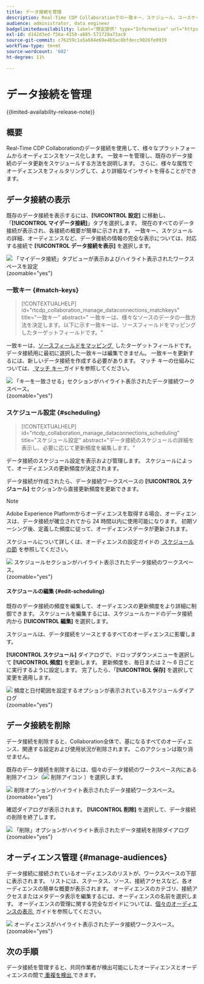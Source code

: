 ```yaml
---
title: データ接続を管理
description: Real-Time CDP Collaborationでの一致キー、スケジュール、ユースケース、オーディエンスフィルタリングなど、データ接続を管理する方法について説明します
audience: administrator, data engineer
badgelimitedavailability: label="限定提供" type="Informative" url="https://helpx.adobe.com/jp/legal/product-descriptions/real-time-customer-data-platform-collaboration.html newtab=true"
exl-id: d142d3ed-f56a-4150-a885-571728a73ac8
source-git-commit: c76259c1a5a684e69e4b5ac8bfdecc9026fe0939
workflow-type: tm+mt
source-wordcount: '602'
ht-degree: 11%

---
```


# データ接続を管理

{{limited-availability-release-note}}

## 概要

Real-Time CDP Collaborationのデータ接続を使用して、様々なプラットフォームからオーディエンスをソース化します。 一致キーを管理し、既存のデータ接続のデータ更新をスケジュールする方法を説明します。 さらに、様々な属性でオーディエンスをフィルタリングして、より詳細なインサイトを得ることができます。

## データ接続の表示

既存のデータ接続を表示するには、**[!UICONTROL 設定]** に移動し、「**[!UICONTROL マイデータ接続]**」タブを選択します。 現在のすべてのデータ接続が表示され、各接続の概要が簡単に示されます。 一致キー、スケジュールの詳細、オーディエンスなど、データ接続の情報の完全な表示については、対応する接続で **[!UICONTROL データ接続を表示]** を選択します。

![&#x200B; 「マイデータ接続」タブビューが表示およびハイライト表示されたワークスペースを設定 &#x200B;](/help/assets/setup/manage-data-connection/my-data-connections.png){zoomable="yes"}

### 一致キー {#match-keys}

>[!CONTEXTUALHELP]
>id="rtcdp_collaboration_manage_dataconnections_matchkeys"
>title="一致キー"
>abstract=" 一致キーは、様々なソースのデータの一致方法を決定します。以下に示す一致キーは、ソースフィールドをマッピングしたターゲットフィールドです。"

一致キーは、[&#x200B; ソースフィールドをマッピング &#x200B;](./onboard-audiences.md#map-fields) したターゲットフィールドです。 データ接続用に最初に選択した一致キーは編集できません。 一致キーを更新するには、新しいデータ接続を作成する必要があります。 マッチ キーの仕組みについては、[&#x200B; マッチ キー &#x200B;](./onboard-account.md#set-up-match-keys) ガイドを参照してください。

![&#x200B; 「キーを一致させる」セクションがハイライト表示されたデータ接続ワークスペース。](/help/assets/setup/manage-data-connection/view-data-connection-match-keys.png){zoomable="yes"}

### スケジュール設定 {#scheduling}

>[!CONTEXTUALHELP]
>id="rtcdp_collaboration_manage_dataconnections_scheduling"
>title="スケジュール設定"
>abstract="データ接続のスケジュールの詳細を表示し、必要に応じて更新頻度を編集します。"

データ接続のスケジュール設定を表示および管理します。 スケジュールによって、オーディエンスの更新頻度が決定されます。

データ接続が作成されたら、データ接続ワークスペースの **[!UICONTROL スケジュール]** セクションから直接更新頻度を更新できます。

>[!NOTE]
>
>Adobe Experience Platformからオーディエンスを取得する場合、オーディエンスは、データ接続が確立されてから 24 時間以内に使用可能になります。 初期ソーシング後、定義した頻度に従って、オーディエンスデータが更新されます。

スケジュールについて詳しくは、オーディエンスの設定ガイドの [&#x200B; スケジュールの節 &#x200B;](/help/guide/setup/onboard-audiences.md#schedule) を参照してください。

![&#x200B; スケジュールセクションがハイライト表示されたデータ接続のワークスペース。](/help/assets/setup/manage-data-connection/view-data-connection-scheduling.png){zoomable="yes"}

#### スケジュールの編集 {#edit-scheduling}

既存のデータ接続の頻度を編集して、オーディエンスの更新頻度をより詳細に制御できます。 スケジュールを編集するには、スケジュールカードのデータ接続内から **[!UICONTROL 編集]** を選択します。

スケジュールは、データ接続をソースとするすべてのオーディエンスに影響します。

**[!UICONTROL スケジュール]** ダイアログで、ドロップダウンメニューを選択して **[!UICONTROL 頻度]** を更新します。 更新頻度を、毎日または 2 ～ 6 日ごとに実行するように設定します。 完了したら、「**[!UICONTROL 保存]** を選択して変更を適用します。

![&#x200B; 頻度と日付範囲を設定するオプションが表示されているスケジュールダイアログ &#x200B;](../../assets/setup/manage-data-connection/scheduling-dialog.png){zoomable="yes"}

## データ接続を削除

データ接続を削除すると、Collaboration全体で、基になるすべてのオーディエンス、関連する設定および使用状況が削除されます。 このアクションは取り消せません。

既存のデータ接続を削除するには、個々のデータ接続のワークスペース内にある削除アイコン（![&#x200B; 削除アイコン &#x200B;](/help/assets/common/delete.svg)）を選択します。

![&#x200B; 削除オプションがハイライト表示されたデータ接続ワークスペース。](/help/assets/setup/manage-data-connection/delete-data-connection.png){zoomable="yes"}

確認ダイアログが表示されます。 **[!UICONTROL 削除]** を選択して、データ接続の削除を終了します。

![&#x200B; 「削除」オプションがハイライト表示されたデータ接続を削除ダイアログ &#x200B;](/help/assets/setup/manage-data-connection/delete-data-connection-confirm.png){zoomable="yes"}

## オーディエンス管理 {#manage-audiences}

データ接続に接続されているオーディエンスのリストが、ワークスペースの下部に表示されます。 リストには、ステータス、ソース、接続アクセスなど、各オーディエンスの簡単な概要が表示されます。 オーディエンスのカテゴリ、接続アクセスまたはメタデータ表示を編集するには、オーディエンスの名前を選択します。 オーディエンスの管理に関する完全なガイドについては、[&#x200B; 個々のオーディエンスの表示 &#x200B;](./onboard-audiences.md#view-individual-audiences) ガイドを参照してください。

![&#x200B; オーディエンスがハイライト表示されたデータ接続ワークスペース。](/help/assets/setup/manage-data-connection/view-data-connection-manage-audiences.png){zoomable="yes"}

## 次の手順

データ接続を管理すると、共同作業者が検出可能にしたオーディエンスとオーディエンスの間で [&#x200B; 重複を検出 &#x200B;](/help/guide/collaborate/discover.md) できます。
